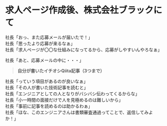 # 求人ページ作成後、株式会社ブラックにて

社長「おっ、また応募メールが届いたで！」  
社長「思ったより応募が来るなぁ」  
社長「求人ページが〇〇な仕組みになってるから、応募がしやすいんやろなぁ」  

社長「あと、応募メールの中に・・・」　　

> **自分が書いたイチオシQiita記事（3つまで）**

社長「っていう項目があるのが良いなぁ」  
社長「その人が書いた技術記事を読むと」  
社長「エンジニアとしての人となりがバシバシ伝わってくるからな」  
社長「小一時間の面接だけで人を見極めるのは難しいから」  
社長「事前に記事を読めるのは助かるわぁ」  
社長「ほな、このエンジニアさんは書類審査通過ってことで、返信してみよか！」  
